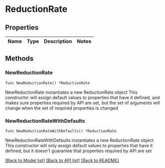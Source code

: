 # ReductionRate

## Properties

Name | Type | Description | Notes
------------ | ------------- | ------------- | -------------

## Methods

### NewReductionRate

`func NewReductionRate() *ReductionRate`

NewReductionRate instantiates a new ReductionRate object
This constructor will assign default values to properties that have it defined,
and makes sure properties required by API are set, but the set of arguments
will change when the set of required properties is changed

### NewReductionRateWithDefaults

`func NewReductionRateWithDefaults() *ReductionRate`

NewReductionRateWithDefaults instantiates a new ReductionRate object
This constructor will only assign default values to properties that have it defined,
but it doesn't guarantee that properties required by API are set


[[Back to Model list]](../README.md#documentation-for-models) [[Back to API list]](../README.md#documentation-for-api-endpoints) [[Back to README]](../README.md)


